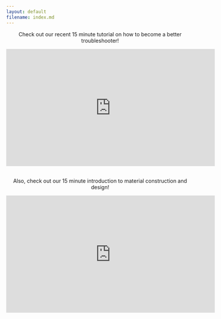 ```yaml
---
layout: default
filename: index.md
--- 
```

<center>
<p>Check out our recent 15 minute tutorial on how to become a better troubleshooter!</p>
<iframe width="560" height="315" src="https://www.youtube.com/embed/hSEcb6cYW90" frameborder="0" allow="accelerometer; autoplay; clipboard-write; encrypted-media; gyroscope; picture-in-picture" allowfullscreen></iframe><br><br>

<p>Also, check out our 15 minute introduction to material construction and design!</p>
<iframe width="560" height="315" src="https://www.youtube.com/embed/ttyEVTgCcQg" frameborder="0" allow="accelerometer; autoplay; clipboard-write; encrypted-media; gyroscope; picture-in-picture" allowfullscreen></iframe>
</center>
